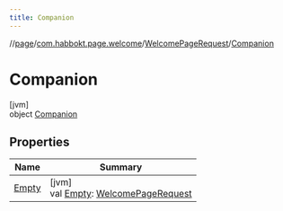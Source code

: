 ```yaml
---
title: Companion
---
```

//[page](../../../../index.html)/[com.habbokt.page.welcome](../../index.html)/[WelcomePageRequest](../index.html)/[Companion](index.html)



# Companion



[jvm]\
object [Companion](index.html)



## Properties


| Name | Summary |
|---|---|
| [Empty](-empty.html) | [jvm]<br>val [Empty](-empty.html): [WelcomePageRequest](../index.html) |

